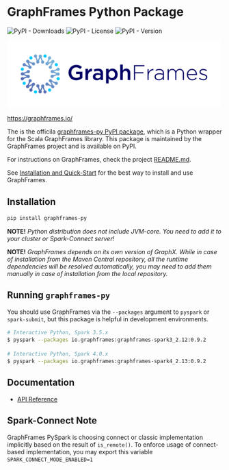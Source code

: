 # GraphFrames Python Package

![PyPI - Downloads](https://img.shields.io/pypi/dm/graphframes-py) ![PyPI - License](https://img.shields.io/pypi/l/graphframes-py) ![PyPI - Version](https://img.shields.io/pypi/v/graphframes-py)

<img src=https://raw.githubusercontent.com/graphframes/graphframes/refs/heads/master/docs/src/img/GraphFrames-Logo-Large.png width=500>

https://graphframes.io/

The is the officila [graphframes-py PyPI package](https://pypi.org/project/graphframes-py/), which is a Python wrapper for the Scala GraphFrames library.
This package is maintained by the GraphFrames project and is available on PyPI.

For instructions on GraphFrames, check the project [README.md](https://github.com/graphframes/graphframes?tab=readme-ov-file#graphframes-dataframe-based-graphs).

See [Installation and Quick-Start](https://github.com/graphframes/graphframes?tab=readme-ov-file#installation-and-quick-start) for the best way to install and use GraphFrames.

## Installation

```bash
pip install graphframes-py
```

**NOTE!** *Python distribution does not include JVM-core. You need to add it to your cluster or Spark-Connect server!*

**NOTE!** *GraphFrames depends on its own version of GraphX. While in case of installation from the Maven Central repository, all the runtime dependencies will be resolved automatically, you may need to add them manually in case of installation from the local repository.*

## Running `graphframes-py`

You should use GraphFrames via the `--packages` argument to `pyspark` or `spark-submit`, but this package is helpful in development environments.

```bash
# Interactive Python, Spark 3.5.x
$ pyspark --packages io.graphframes:graphframes-spark3_2.12:0.9.2

# Interactive Python, Spark 4.0.x
$ pyspark --packages io.graphframes:graphframes-spark4_2.13:0.9.2
```

## Documentation

- [API Reference](https://graphframes.io/api/python/index.html)

## Spark-Connect Note

GraphFrames PySpark is choosing connect or classic implementation implicitly based on the result of `is_remote()`.
To enforce usage of connect-based implementation, you may export this variable `SPARK_CONNECT_MODE_ENABLED=1`
